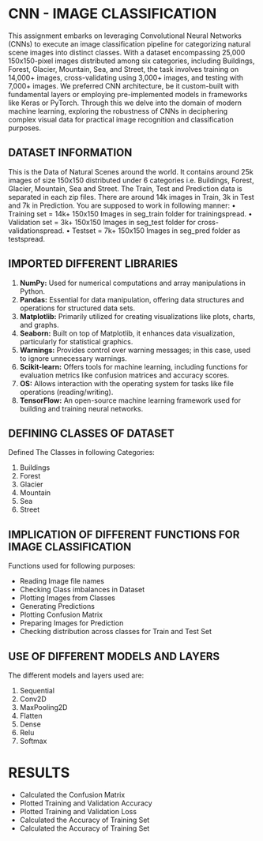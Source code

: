 # CNN - IMAGE CLASSIFICATION
This assignment embarks on leveraging Convolutional Neural Networks (CNNs) to execute an image classification pipeline for categorizing natural scene images into distinct classes. With a dataset encompassing 25,000 150x150-pixel images distributed among six categories, including Buildings, Forest, Glacier, Mountain, Sea, and Street, the task involves training on 14,000+ images, cross-validating using 3,000+ images, and testing with 7,000+ images. We preferred CNN architecture, be it custom-built with fundamental layers or employing pre-implemented models in frameworks like Keras or PyTorch. Through this we delve into the domain of modern machine learning, exploring the robustness of CNNs in deciphering complex visual data for practical image recognition and classification purposes.

## DATASET INFORMATION
This is the Data of Natural Scenes around the world. It contains around 25k images of size 150x150 distributed under 6 categories i.e. Buildings, Forest, Glacier, Mountain, Sea and Street. The Train, Test and Prediction data is separated in each zip files. There are around 14k images in Train, 3k in Test and 7k in Prediction. You are supposed to work in following manner:
• Training set = 14k+ 150x150 Images in seg_train folder for trainingspread.
• Validation set = 3k+ 150x150 Images in seg_test folder for cross-validationspread.
• Testset = 7k+ 150x150 Images in seg_pred folder as testspread.

## IMPORTED DIFFERENT LIBRARIES
1. **NumPy:** Used for numerical computations and array manipulations in Python.
2. **Pandas:** Essential for data manipulation, offering data structures and operations for structured data sets.
3. **Matplotlib:** Primarily utilized for creating visualizations like plots, charts, and graphs.
4. **Seaborn:** Built on top of Matplotlib, it enhances data visualization, particularly for statistical graphics.
5. **Warnings:** Provides control over warning messages; in this case, used to ignore unnecessary warnings.
6. **Scikit-learn:** Offers tools for machine learning, including functions for evaluation metrics like confusion matrices and accuracy scores.
7. **OS:** Allows interaction with the operating system for tasks like file operations (reading/writing).
8. **TensorFlow:** An open-source machine learning framework used for building and training neural networks.

## DEFINING CLASSES OF DATASET
Defined The Classes in following Categories:
1. Buildings
2. Forest
3. Glacier
4. Mountain
5. Sea
6. Street

## IMPLICATION OF DIFFERENT FUNCTIONS FOR IMAGE CLASSIFICATION
Functions used for following purposes:

- Reading Image file names
- Checking Class imbalances in Dataset
- Plotting Images from Classes
- Generating Predictions
- Plotting Confusion Matrix
- Preparing Images for Prediction
- Checking distribution across classes for Train and Test Set

## USE OF DIFFERENT MODELS AND LAYERS
The different models and layers used are:
1. Sequential
2. Conv2D
3. MaxPooling2D
4. Flatten
5. Dense
6. Relu
7. Softmax
 
# RESULTS
- Calculated the Confusion Matrix
- Plotted Training and Validation Accuracy
- Plotted Training and Validation Loss
- Calculated the Accuracy of Training Set
- Calculated the Accuracy of Training Set
  
